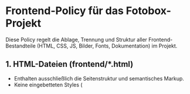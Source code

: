 # Frontend-Policy für das Fotobox-Projekt

Diese Policy regelt die Ablage, Trennung und Struktur aller Frontend-Bestandteile (HTML, CSS, JS, Bilder, Fonts, Dokumentation) im Projekt.

## 1. HTML-Dateien (frontend/*.html)
- Enthalten ausschließlich die Seitenstruktur und semantisches Markup.
- Keine eingebetteten Styles (<style>) oder Skripte (<script>), außer für minimale Initialisierung.

## 2. CSS-Dateien (frontend/css/*.css)
- Enthalten alle Styles, jeweils thematisch oder seitenbezogen getrennt (z.B. splash.css, gallery.css).
- Keine Inline-Styles in HTML-Attributen.

## 3. JavaScript-Dateien (frontend/js/*.js)
- Enthalten alle clientseitigen Logiken, Event-Handler und API-Kommunikation.
- Pro Seite oder Thema eigene Datei (z.B. main.js, gallery.js, config.js).

## 4. Bilder & Medien (frontend/picture/, frontend/photos/)
- Statische Bilder, Logos, Hintergründe: im Ordner picture/.
- Nutzerfotos und Galerie: im Ordner photos/ (ggf. Unterordner wie gallery/).

## 5. Fonts & Icons (frontend/fonts/)
- Externe Schriftarten und Iconsets (z.B. FontAwesome) liegen in fonts/.

## 6. Dokumentation (documentation/)
- Alle Markdown- und Dokumentationsdateien, inkl. Routing- und Strukturübersicht.

## 7. Policies (policies/)
- Alle projektweiten Regeln, Coding-Guidelines und Ausnahmen.

## 8. Keine Vermischung
- HTML, CSS, JS, Bilder, Fonts und Dokumentation sind strikt in eigenen Ordnern zu halten.
- Keine gemischten Inhalte in einem Ordner.

**Diese Policy ist verbindlich für alle künftigen Erweiterungen und Refactorings.**

*Stand: 2025-06-07*
